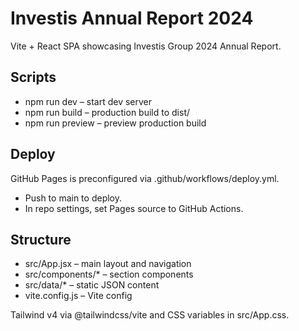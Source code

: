 # Investis Annual Report 2024

Vite + React SPA showcasing Investis Group 2024 Annual Report.

## Scripts

- npm run dev – start dev server
- npm run build – production build to dist/
- npm run preview – preview production build

## Deploy

GitHub Pages is preconfigured via .github/workflows/deploy.yml.
- Push to main to deploy.
- In repo settings, set Pages source to GitHub Actions.

## Structure

- src/App.jsx – main layout and navigation
- src/components/* – section components
- src/data/* – static JSON content
- vite.config.js – Vite config

Tailwind v4 via @tailwindcss/vite and CSS variables in src/App.css.

